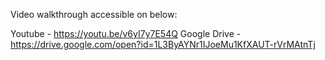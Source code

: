 Video walkthrough accessible on below:

Youtube - https://youtu.be/v6yI7y7E54Q
Google Drive - https://drive.google.com/open?id=1L3ByAYNr1IJoeMu1KfXAUT-rVrMAtnTj
